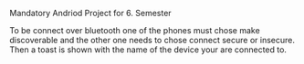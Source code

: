 Mandatory Andriod Project for 6. Semester

To be connect over bluetooth one of the phones must chose make discoverable and the other one needs to chose connect secure or insecure.
Then a toast is shown with the name of the device your are connected to.
